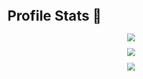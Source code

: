 # Profile Stats 🚀

<p align="center">
    <img src="https://github-readme-stats.vercel.app/api?username=DevSentinel&&show_icons=true&title_color=ffffff&icon_color=bb2acf&text_color=daf7dc&bg_color=151515"/>
</p>

<div align="center">
<img src="https://komarev.com/ghpvc/?username=DevSentinel&&style=flat-square" align="center" />
</div>  

<p align="center">
    <img src="http://ForTheBadge.com/images/badges/built-with-love.svg"/>
</p>
